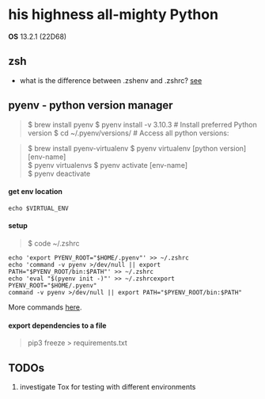 # his highness all-mighty Python

**OS** 13.2.1 (22D68)

## zsh

- what is the difference between .zshenv and .zshrc? [see](https://unix.stackexchange.com/a/71258)

## pyenv - python version manager

> $ brew install pyenv
> $ pyenv install -v 3.10.3 # Install preferred Python version
> $ cd ~/.pyenv/versions/ # Access all python versions:

> $ brew install pyenv-virtualenv
> $ pyenv virtualenv [python version] [env-name]  
> $ pyenv virtualenvs
> $ pyenv activate [env-name]  
> $ pyenv deactivate

#### get env location

```(shell)
echo $VIRTUAL_ENV
```

#### setup

> $ code ~/.zshrc

```(shell)
echo 'export PYENV_ROOT="$HOME/.pyenv"' >> ~/.zshrc
echo 'command -v pyenv >/dev/null || export PATH="$PYENV_ROOT/bin:$PATH"' >> ~/.zshrc
echo 'eval "$(pyenv init -)"' >> ~/.zshrcexport PYENV_ROOT="$HOME/.pyenv"
command -v pyenv >/dev/null || export PATH="$PYENV_ROOT/bin:$PATH"
```

More commands [here](https://github.com/pyenv/pyenv/blob/master/COMMANDS.md).

#### export dependencies to a file

> pip3 freeze > requirements.txt

## TODOs

1. investigate Tox for testing with different environments
